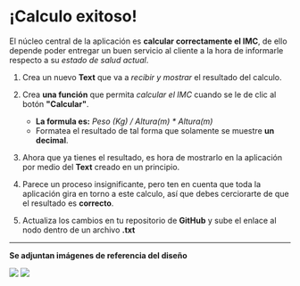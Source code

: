 # ¡Calculo exitoso!

El núcleo central de la aplicación es __calcular correctamente el IMC__, de ello depende poder entregar un buen servicio al cliente a la hora de informarle respecto a su _estado de salud actual_.

1. Crea un nuevo __Text__ que va a _recibir y mostrar_ el resultado del calculo.

2. Crea __una función__ que permita _calcular el IMC_ cuando se le de clic al botón __"Calcular"__.
    - __La formula es:__ _Peso (Kg) / Altura(m) * Altura(m)_
    - Formatea el resultado de tal forma que solamente se muestre __un decimal__. 

3. Ahora que ya tienes el resultado, es hora de mostrarlo en la aplicación por medio del __Text__ creado en un principio.

4. Parece un proceso insignificante, pero ten en cuenta que toda la aplicación gira en torno a este calculo, así que debes cerciorarte de que el resultado es __correcto__.

5. Actualiza los cambios en tu repositorio de __GitHub__ y sube el enlace al nodo dentro de un archivo __.txt__

----------
__Se adjuntan imágenes de referencia del diseño__

![](https://i.imgur.com/X8RCTp7.png)
![](https://i.imgur.com/XZCX4SB.png)